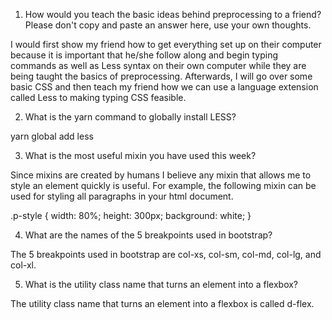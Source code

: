 1. How would you teach the basic ideas behind preprocessing to a friend? Please don't copy and paste an answer here, use your own thoughts.

I would first show my friend how to get everything set up on their computer because it is important that he/she follow along and begin typing commands as well as Less syntax on their own computer while they are being taught the basics of preprocessing. Afterwards, I will go over some basic CSS and then teach my friend how we can use a language extension called Less to making typing CSS feasible.

2. What is the yarn command to globally install LESS?

yarn global add less

3. What is the most useful mixin you have used this week?

Since mixins are created by humans I believe any mixin that allows me to style an element quickly is useful. For example, the following mixin can be used for styling all paragraphs in your html document.

.p-style {
  width: 80%;
  height: 300px;
  background: white;
}

4. What are the names of the 5 breakpoints used in bootstrap?

The 5 breakpoints used in bootstrap are col-xs, col-sm, col-md, col-lg, and col-xl.

5. What is the utility class name that turns an element into a flexbox?

The utility class name that turns an element into a flexbox is called d-flex. 
